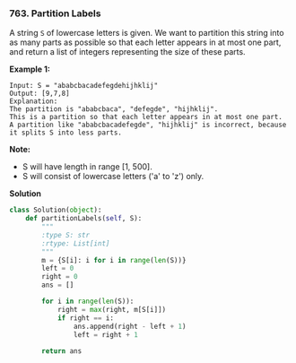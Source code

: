### 763. Partition Labels

A string `S` of lowercase letters is given. We want to partition this string into as many parts as possible so that each letter appears in at most one part, and return a list of integers representing the size of these parts.

**Example 1:**
```
Input: S = "ababcbacadefegdehijhklij"
Output: [9,7,8]
Explanation:
The partition is "ababcbaca", "defegde", "hijhklij".
This is a partition so that each letter appears in at most one part.
A partition like "ababcbacadefegde", "hijhklij" is incorrect, because it splits S into less parts.
```

**Note:**
- S will have length in range [1, 500].
- S will consist of lowercase letters ('a' to 'z') only.

**Solution**
```Python
class Solution(object):
    def partitionLabels(self, S):
        """
        :type S: str
        :rtype: List[int]
        """
        m = {S[i]: i for i in range(len(S))}
        left = 0
        right = 0
        ans = []

        for i in range(len(S)):
            right = max(right, m[S[i]])
            if right == i:
                ans.append(right - left + 1)
                left = right + 1
        
        return ans
```